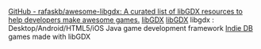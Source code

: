 
[GitHub - rafaskb/awesome-libgdx: A curated list of libGDX resources to help developers make awesome games.](https://github.com/rafaskb/awesome-libgdx)
[libGDX](https://libgdx.com/)
[libGDX](https://github.com/libgdx/libgdx)
libgdx : Desktop/Android/HTML5/iOS Java game development framework
[Indie DB](http://www.indiedb.com/engines/libgdx/games)
games made with libGDX
